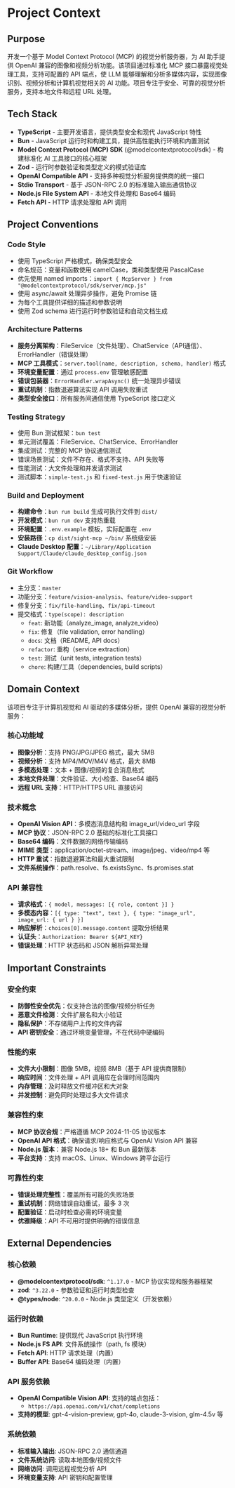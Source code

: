 # Project Context

## Purpose 
开发一个基于 Model Context Protocol (MCP) 的视觉分析服务器，为 AI 助手提供 OpenAI 兼容的图像和视频分析功能。该项目通过标准化 MCP 接口暴露视觉处理工具，支持可配置的 API 端点，使 LLM 能够理解和分析多媒体内容，实现图像识别、视频分析和计算机视觉相关的 AI 功能。项目专注于安全、可靠的视觉分析服务，支持本地文件和远程 URL 处理。

## Tech Stack
- **TypeScript** - 主要开发语言，提供类型安全和现代 JavaScript 特性
- **Bun** - JavaScript 运行时和构建工具，提供高性能执行环境和内置测试
- **Model Context Protocol (MCP) SDK** (@modelcontextprotocol/sdk) - 构建标准化 AI 工具接口的核心框架
- **Zod** - 运行时参数验证和类型定义的模式验证库
- **OpenAI Compatible API** - 支持多种视觉分析服务提供商的统一接口
- **Stdio Transport** - 基于 JSON-RPC 2.0 的标准输入输出通信协议
- **Node.js File System API** - 本地文件处理和 Base64 编码
- **Fetch API** - HTTP 请求处理和 API 调用

## Project Conventions

### Code Style
- 使用 TypeScript 严格模式，确保类型安全
- 命名规范：变量和函数使用 camelCase，类和类型使用 PascalCase
- 优先使用 named imports：`import { McpServer } from "@modelcontextprotocol/sdk/server/mcp.js"`
- 使用 async/await 处理异步操作，避免 Promise 链
- 为每个工具提供详细的描述和参数说明
- 使用 Zod schema 进行运行时参数验证和自动文档生成

### Architecture Patterns
- **服务分离架构**：FileService（文件处理）、ChatService（API通信）、ErrorHandler（错误处理）
- **MCP 工具模式**：`server.tool(name, description, schema, handler)` 格式
- **环境变量配置**：通过 `process.env` 管理敏感配置
- **错误包装器**：`ErrorHandler.wrapAsync()` 统一处理异步错误
- **重试机制**：指数退避算法实现 API 调用失败重试
- **类型安全接口**：所有服务间通信使用 TypeScript 接口定义

### Testing Strategy
- 使用 Bun 测试框架：`bun test`
- 单元测试覆盖：FileService、ChatService、ErrorHandler
- 集成测试：完整的 MCP 协议通信测试
- 错误场景测试：文件不存在、格式不支持、API 失败等
- 性能测试：大文件处理和并发请求测试
- 测试脚本：`simple-test.js` 和 `fixed-test.js` 用于快速验证

### Build and Deployment
- **构建命令**：`bun run build` 生成可执行文件到 `dist/`
- **开发模式**：`bun run dev` 支持热重载
- **环境配置**：`.env.example` 模板，实际配置在 `.env`
- **安装路径**：`cp dist/sight-mcp ~/bin/` 系统级安装
- **Claude Desktop 配置**：`~/Library/Application Support/Claude/claude_desktop_config.json`

### Git Workflow
- 主分支：`master`
- 功能分支：`feature/vision-analysis`、`feature/video-support`
- 修复分支：`fix/file-handling`、`fix/api-timeout`
- 提交格式：`type(scope): description`
  - `feat`: 新功能（analyze_image, analyze_video）
  - `fix`: 修复（file validation, error handling）
  - `docs`: 文档（README, API docs）
  - `refactor`: 重构（service extraction）
  - `test`: 测试（unit tests, integration tests）
  - `chore`: 构建/工具（dependencies, build scripts）

## Domain Context
该项目专注于计算机视觉和 AI 驱动的多媒体分析，提供 OpenAI 兼容的视觉分析服务：

### 核心功能域
- **图像分析**：支持 PNG/JPG/JPEG 格式，最大 5MB
- **视频分析**：支持 MP4/MOV/M4V 格式，最大 8MB
- **多模态处理**：文本 + 图像/视频的复合消息格式
- **本地文件处理**：文件验证、大小检查、Base64 编码
- **远程 URL 支持**：HTTP/HTTPS URL 直接访问

### 技术概念
- **OpenAI Vision API**：多模态消息结构和 image_url/video_url 字段
- **MCP 协议**：JSON-RPC 2.0 基础的标准化工具接口
- **Base64 编码**：文件数据的网络传输编码
- **MIME 类型**：application/octet-stream、image/jpeg、video/mp4 等
- **HTTP 重试**：指数退避算法和最大重试限制
- **文件系统操作**：path.resolve、fs.existsSync、fs.promises.stat

### API 兼容性
- **请求格式**：`{ model, messages: [{ role, content }] }`
- **多模态内容**：`[{ type: "text", text }, { type: "image_url", image_url: { url } }]`
- **响应解析**：`choices[0].message.content` 提取分析结果
- **认证头**：`Authorization: Bearer ${API_KEY}`
- **错误处理**：HTTP 状态码和 JSON 解析异常处理

## Important Constraints

### 安全约束
- **防御性安全优先**：仅支持合法的图像/视频分析任务
- **恶意文件检测**：文件扩展名和大小验证
- **隐私保护**：不存储用户上传的文件内容
- **API 密钥安全**：通过环境变量管理，不在代码中硬编码

### 性能约束
- **文件大小限制**：图像 5MB，视频 8MB（基于 API 提供商限制）
- **响应时间**：文件处理 + API 调用应在合理时间范围内
- **内存管理**：及时释放文件缓冲区和大对象
- **并发控制**：避免同时处理过多大文件请求

### 兼容性约束
- **MCP 协议合规**：严格遵循 MCP 2024-11-05 协议版本
- **OpenAI API 格式**：确保请求/响应格式与 OpenAI Vision API 兼容
- **Node.js 版本**：兼容 Node.js 18+ 和 Bun 最新版本
- **平台支持**：支持 macOS、Linux、Windows 跨平台运行

### 可靠性约束
- **错误处理完整性**：覆盖所有可能的失败场景
- **重试机制**：网络错误自动重试，最多 3 次
- **配置验证**：启动时检查必需的环境变量
- **优雅降级**：API 不可用时提供明确的错误信息

## External Dependencies

### 核心依赖
- **@modelcontextprotocol/sdk**: `^1.17.0` - MCP 协议实现和服务器框架
- **zod**: `^3.22.0` - 参数验证和运行时类型检查
- **@types/node**: `^20.0.0` - Node.js 类型定义（开发依赖）

### 运行时依赖
- **Bun Runtime**: 提供现代 JavaScript 执行环境
- **Node.js FS API**: 文件系统操作（path, fs 模块）
- **Fetch API**: HTTP 请求处理（内置）
- **Buffer API**: Base64 编码处理（内置）

### API 服务依赖
- **OpenAI Compatible Vision API**: 支持的端点包括：
  - `https://api.openai.com/v1/chat/completions`
- **支持的模型**: gpt-4-vision-preview, gpt-4o, claude-3-vision, glm-4.5v 等

### 系统依赖
- **标准输入输出**: JSON-RPC 2.0 通信通道
- **文件系统访问**: 读取本地图像/视频文件
- **网络访问**: 调用远程视觉分析 API
- **环境变量支持**: API 密钥和配置管理
